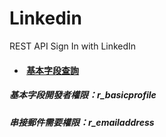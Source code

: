# Linkedin
REST API Sign In with LinkedIn

*  ####  [基本字段查詢][api]  
##### 基本字段開發者權限：r_basicprofile
##### 串接郵件需要權限：r_emailaddress
[api]:https://developer.linkedin.com/docs/fields/basic-profile
